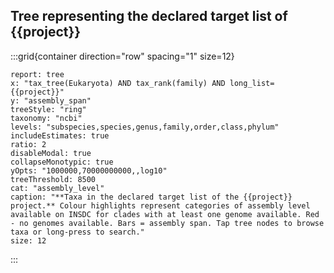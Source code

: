 ## Tree representing the declared target list of {{project}}

:::grid{container direction="row" spacing="1" size=12}

```report
report: tree
x: "tax_tree(Eukaryota) AND tax_rank(family) AND long_list={{project}}"
y: "assembly_span"
treeStyle: "ring"
taxonomy: "ncbi"
levels: "subspecies,species,genus,family,order,class,phylum"
includeEstimates: true
ratio: 2
disableModal: true
collapseMonotypic: true
yOpts: "1000000,70000000000,,log10"
treeThreshold: 8500
cat: "assembly_level"
caption: "**Taxa in the declared target list of the {{project}} project.** Colour highlights represent categories of assembly level available on INSDC for clades with at least one genome available. Red - no genomes available. Bars = assembly span. Tap tree nodes to browse taxa or long-press to search."
size: 12
```

:::
